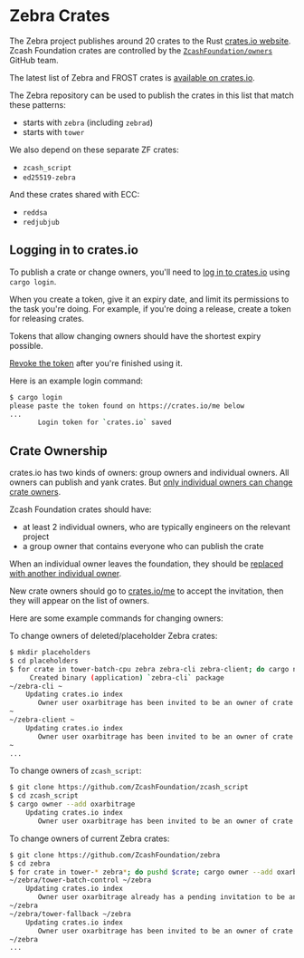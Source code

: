 # Zebra Crates

The Zebra project publishes around 20 crates to the Rust [crates.io website](https://crates.io).
Zcash Foundation crates are controlled by the [`ZcashFoundation/owners`](https://github.com/orgs/ZcashFoundation/teams/owners) GitHub team.

The latest list of Zebra and FROST crates is [available on crates.io](https://crates.io/teams/github:zcashfoundation:owners).

The Zebra repository can be used to publish the crates in this list that match these patterns:
- starts with `zebra` (including `zebrad`)
- starts with `tower`

We also depend on these separate ZF crates: 
- `zcash_script`
- `ed25519-zebra`

And these crates shared with ECC:
- `reddsa`
- `redjubjub`

## Logging in to crates.io

To publish a crate or change owners, you'll need to [log in to crates.io](https://doc.rust-lang.org/cargo/reference/publishing.html#before-your-first-publish) using `cargo login`.

When you create a token, give it an expiry date, and limit its permissions to the task you're doing. For example, if you're doing a release, create a token for releasing crates.

Tokens that allow changing owners should have the shortest expiry possible.

[Revoke the token](https://crates.io/me) after you're finished using it.

Here is an example login command:
```sh
$ cargo login
please paste the token found on https://crates.io/me below
...
       Login token for `crates.io` saved
```

## Crate Ownership

crates.io has two kinds of owners: group owners and individual owners. All owners can publish and yank crates.
But [only individual owners can change crate owners](https://doc.rust-lang.org/cargo/reference/publishing.html#cargo-owner).

Zcash Foundation crates should have:
- at least 2 individual owners, who are typically engineers on the relevant project
- a group owner that contains everyone who can publish the crate

When an individual owner leaves the foundation, they should be [replaced with another individual owner](https://doc.rust-lang.org/cargo/reference/publishing.html#cargo-owner).

New crate owners should go to [crates.io/me](https://crates.io/me) to accept the invitation, then they will appear on the list of owners.

Here are some example commands for changing owners:

To change owners of deleted/placeholder Zebra crates:
```sh
$ mkdir placeholders
$ cd placeholders
$ for crate in tower-batch-cpu zebra zebra-cli zebra-client; do cargo new $crate; pushd $crate; cargo owner --add oxarbitrage; popd; done
     Created binary (application) `zebra-cli` package
~/zebra-cli ~
    Updating crates.io index
       Owner user oxarbitrage has been invited to be an owner of crate zebra-cli
~
~/zebra-client ~
    Updating crates.io index
       Owner user oxarbitrage has been invited to be an owner of crate zebra-client
~
...
```

To change owners of `zcash_script`:
```sh
$ git clone https://github.com/ZcashFoundation/zcash_script
$ cd zcash_script
$ cargo owner --add oxarbitrage
    Updating crates.io index
       Owner user oxarbitrage has been invited to be an owner of crate zcash_script
```

To change owners of current Zebra crates:
```sh
$ git clone https://github.com/ZcashFoundation/zebra
$ cd zebra
$ for crate in tower-* zebra*; do pushd $crate; cargo owner --add oxarbitrage; popd; done
~/zebra/tower-batch-control ~/zebra
    Updating crates.io index
       Owner user oxarbitrage already has a pending invitation to be an owner of crate tower-batch-control
~/zebra
~/zebra/tower-fallback ~/zebra
    Updating crates.io index
       Owner user oxarbitrage has been invited to be an owner of crate tower-fallback
~/zebra
...
```
